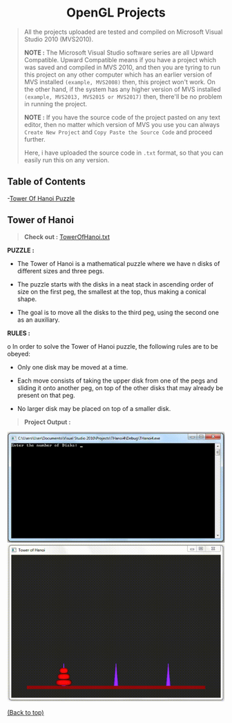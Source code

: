 <h1 align="center">OpenGL Projects</h1>

> All the projects uploaded are tested and compiled on Microsoft Visual Studio 2010 (MVS2010).
>
> **NOTE :** The Microsoft Visual Studio software series are all Upward Compatible. Upward Compatible means if you have a project which was saved and compiled in MVS 2010, and then you are tyring to run this project on any other computer which has an earlier version of MVS installed `(example, MVS2008)` then, this project won't work. On the other hand, if the system has any higher version of MVS installed `(example, MVS2013, MVS2015 or MVS2017)` then, there'll be no problem in running the project.
>
> **NOTE :** If you have the source code of the project pasted on any text editor, then no matter which version of MVS you use you can always `Create New Project` and `Copy Paste the Source Code` and proceed further.
>
> Here, i have uploaded the source code in `.txt` format, so that you can easily run this on any version.

## Table of Contents

-[Tower Of Hanoi Puzzle](#tower-of-hanoi)

## Tower of Hanoi

> **Check out :** [TowerOfHanoi.txt](https://github.com/somrajchowdhury/OpenGLProjects/blob/master/Tower%20of%20Hanoi/TowerOfHanoi.txt)

**PUZZLE :**

- The Tower of Hanoi is a mathematical puzzle where we have n disks of different sizes and three pegs.

- The puzzle starts with the disks in a neat stack in ascending order of size on the first peg, the smallest at the top, thus making a       conical shape.

- The goal is to move all the disks to the third peg, using the second one as an auxiliary. 

**RULES :**

o In order to solve the Tower of Hanoi puzzle, the following rules are to be obeyed:

- Only one disk may be moved at a time.

- Each move consists of taking the upper disk from one of the pegs and sliding it onto another peg, on top of the other disks that may     already be present on that peg.

- No larger disk may be placed on top of a smaller disk.

> **Project Output :**

<div align="center">
  <a href="https://github.com/somrajchowdhury/OpenGLProjects/blob/master/Tower%20of%20Hanoi/">
    <img src="https://github.com/somrajchowdhury/OpenGLProjects/blob/master/Tower%20of%20Hanoi/Output/TowerOfHanoi1.gif"
      alt="Input number of Disks" />
  </a>
</div>

<div align="center">
  <a href="https://github.com/somrajchowdhury/OpenGLProjects/blob/master/Tower%20of%20Hanoi/">
      <img src="https://github.com/somrajchowdhury/OpenGLProjects/blob/master/Tower%20of%20Hanoi/Output/TowerOfHanoi2.gif"
        alt="Solving the puzzle with mouse click" />
  </a>
</div>

[(Back to top)](#table-of-contents)
